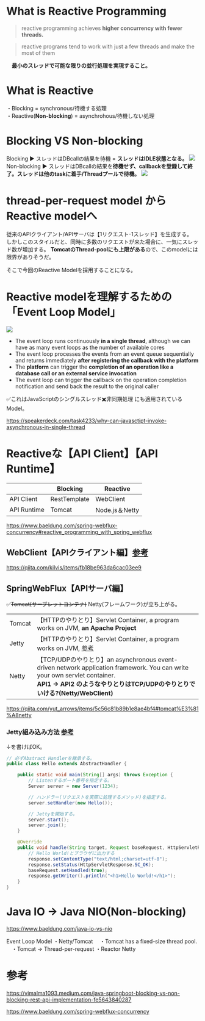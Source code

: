 # What is Reactive Programming
> reactive programming achieves **higher concurrency with fewer threads.**

>reactive programs tend to work with just a few threads and make the most of them

　**最小のスレッドで可能な限りの並行処理を実現すること。**
 
# What is Reactive

・Blocking = synchronous/待機する処理<br>
・Reactive(**Non-blocking**) = asynchrohous/待機しない処理

# Blocking VS Non-blocking
Blocking ▶︎ スレッドはDBcallの結果を待機 = **スレッドはIDLE状態となる。**
![](https://storage.googleapis.com/zenn-user-upload/749ac1c0b2ce-20221004.png)
Non-blocking ▶︎ スレッドはDBcallの結果を**待機せず、callbackを登録して終了。スレッドは他のtaskに着手/Threadプールで待機。**
![](https://storage.googleapis.com/zenn-user-upload/4e52d84ed0ac-20221004.png)

# thread-per-request model から Reactive modelへ
従来のAPIクライアント/APIサーバは【1リクエスト-1スレッド】を生成する。
しかしこのスタイルだと、同時に多数のリクエストが来た場合に、一気にスレッド数が増加する。
**TomcatのThread-poolにも上限がある**ので、このmodelには限界がありそうだ。

そこで今回のReactive Modelを採用することになる。

# Reactive modelを理解するための「Event Loop Model」
![](https://storage.googleapis.com/zenn-user-upload/81ee1c95aa4f-20221004.png)
- The event loop runs continuously **in a single thread**, although we can have as many event loops as the number of available cores
- The event loop processes the events from an event queue sequentially and returns immediately **after registering the callback with the platform**
- The **platform** can trigger the **completion of an operation like a database call or an external service invocation**
- The event loop can trigger the callback on the operation completion notification and send back the result to the original caller

✅これはJavaScriptのシングルスレッド✖️非同期処理 にも適用されているModel。

https://speakerdeck.com/task4233/why-can-javasctipt-invoke-asynchronous-in-single-thread

# Reactiveな【API Client】【API Runtime】
||Blocking|Reactive|
|----|----|----|
|API Client|RestTemplate|WebClient|
|API Runtime|Tomcat|Node.js＆Netty|

https://www.baeldung.com/spring-webflux-concurrency#reactive_programming_with_spring_webflux

## WebClient【APIクライアント編】[参考](https://www.baeldung.com/spring-webflux-concurrency#1-using-webclient)

https://qiita.com/kilvis/items/fb18be963da6cac03ee9

## SpringWebFlux【APIサーバ編】
✅~~Tomcat(サーブレットコンテナ)~~ Netty(フレームワーク)が立ち上がる。

|||
|----|----|
|Tomcat|【HTTPのやりとり】Servlet Container, a program works on JVM, **an Apache Project**|
|Jetty|【HTTPのやりとり】Servlet Container, a program works on JVM, [参考](https://tech-lab.sios.jp/archives/22780)|
|Netty|【TCP/UDPのやりとり】an asynchronous event-driven network application framework. You can write your own servlet container.<br>**API1 → API2 のようなやりとりはTCP/UDPのやりとりでいける?(Netty/WebClient)** |

https://qiita.com/yut_arrows/items/5c56c81b89b1e8ae4bf4#tomcat%E3%81%A8netty



### Jetty組み込み方法 [参考](https://tech-lab.sios.jp/archives/22780)
↓を書けばOK。
```java
// 必ずAbstract Handlerを継承する。
public class Hello extends AbstractHandler {

    public static void main(String[] args) throws Exception {
        // Listenするポート番号を指定する。
        Server server = new Server(1234);

        // ハンドラー(リクエストを実際に処理するメソッド)を指定する。
        server.setHandler(new Hello());

        // Jettyを開始する。
        server.start();
        server.join();
    }

    @Override
    public void handle(String target, Request baseRequest, HttpServletRequest request, HttpServletResponse response) throws IOException, ServletException {
        // Hello World!とブラウザに出力する
        response.setContentType("text/html;charset=utf-8");
        response.setStatus(HttpServletResponse.SC_OK);
        baseRequest.setHandled(true);
        response.getWriter().println("<h1>Hello World!</h1>");
    }
}
```

# Java IO → Java NIO(Non-blocking)

https://www.baeldung.com/java-io-vs-nio

Event Loop Model
・Netty/Tomcat
　・Tomcat has a fixed-size thread pool.
　・Tomcat -> Thread-per-request
・Reactor Netty


# 参考

https://vimalma1093.medium.com/java-springboot-blocking-vs-non-blocking-rest-api-implementation-fe5643840287

https://www.baeldung.com/spring-webflux-concurrency

# 


